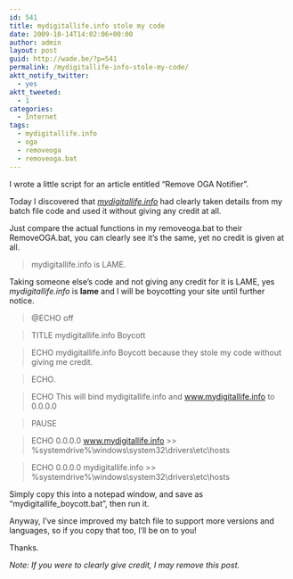 ```yaml
---
id: 541
title: mydigitallife.info stole my code
date: 2009-10-14T14:02:06+00:00
author: admin
layout: post
guid: http://wade.be/?p=541
permalink: /mydigitallife-info-stole-my-code/
aktt_notify_twitter:
  - yes
aktt_tweeted:
  - 1
categories:
  - Internet
tags:
  - mydigitallife.info
  - oga
  - removeoga
  - removeoga.bat
---
```

<p class="lead">
  I wrote a little script for an article entitled &#8220;Remove OGA Notifier&#8221;.
</p>

Today I discovered that [_mydigitallife.info_](http://whoisx.co.uk/mydigitallife.info) had clearly taken details from my batch file code and used it without giving any credit at all.

<!--more-->

Just compare the actual functions in my removeoga.bat to their RemoveOGA.bat, you can clearly see it&#8217;s the same, yet no credit is given at all.

> mydigitallife.info is LAME.

Taking someone else&#8217;s code and not giving any credit for it is LAME, yes _mydigitallife.info_ is **lame** and I will be boycotting your site until further notice.

> @ECHO off
  
> TITLE mydigitallife.info Boycott
  
> ECHO mydigitallife.info Boycott because they stole my code without giving me credit.
  
> ECHO.
  
> ECHO This will bind mydigitallife.info and www.mydigitallife.info to 0.0.0.0
  
> PAUSE
  
> ECHO 0.0.0.0 www.mydigitallife.info >> %systemdrive%\windows\system32\drivers\etc\hosts
  
> ECHO 0.0.0.0 mydigitallife.info >> %systemdrive%\windows\system32\drivers\etc\hosts

Simply copy this into a notepad window, and save as &#8220;mydigitallife_boycott.bat&#8221;, then run it.

Anyway, I&#8217;ve since improved my batch file to support more versions and languages, so if you copy that too, I&#8217;ll be on to you!

Thanks.

_Note: If you were to clearly give credit, I may remove this post._